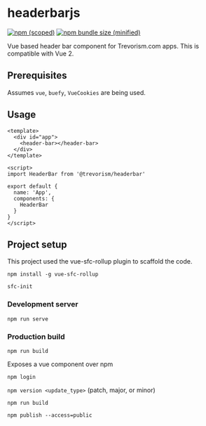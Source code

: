# headerbarjs
[![npm (scoped)](https://img.shields.io/npm/v/@trevorism/headerbar.svg)](https://www.npmjs.com/package/@trevorism/headerbar)
[![npm bundle size (minified)](https://img.shields.io/bundlephobia/min/@trevorism/headerbar.svg)](https://www.npmjs.com/package/@trevorism/headerbar)

Vue based header bar component for Trevorism.com apps. This is compatible with Vue 2.

## Prerequisites

Assumes `vue`, `buefy`, `VueCookies` are being used.

## Usage
```
<template>
  <div id="app">
    <header-bar></header-bar>
  </div>
</template>

<script>
import HeaderBar from '@trevorism/headerbar'

export default {
  name: 'App',
  components: {
    HeaderBar
  }
}
</script>
```


## Project setup

This project used the vue-sfc-rollup plugin to scaffold the code.


```
npm install -g vue-sfc-rollup

sfc-init
```

### Development server
```
npm run serve
```

### Production build
```
npm run build
```

Exposes a vue component over npm

`npm login`

`npm version <update_type>`  <update type> (patch, major, or minor)

`npm run build`

`npm publish --access=public`